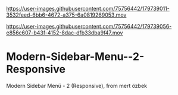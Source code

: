 

https://user-images.githubusercontent.com/75756442/179739011-3532feed-6bb6-4672-a375-6a0819269053.mov



https://user-images.githubusercontent.com/75756442/179739056-e856c607-b43f-4152-8dac-dfb33dba9f47.mov





# Modern-Sidebar-Menu--2-Responsive
Modern Sidebar Menü - 2 (Responsive), from mert özbek



